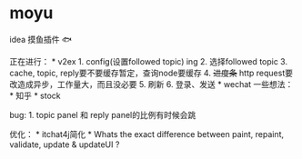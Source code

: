 # moyu
idea  摸鱼插件 🐟

正在进行：
    * v2ex
        1. config(设置followed topic)  ing
        2. 选择followed topic
        3. cache, topic, reply要不要缓存暂定，查询node要缓存
        4. ~~进度条~~ http request要改造成异步，工作量大，而且没必要
        5. 刷新
        6. 登录、发送
    * wechat
一些想法：
    * 知乎
    * stock

bug: 1. topic panel 和 reply panel的比例有时候会跳

优化：
    * itchat4j简化
    * Whats the exact difference between paint, repaint, validate, update & updateUI ?
 
